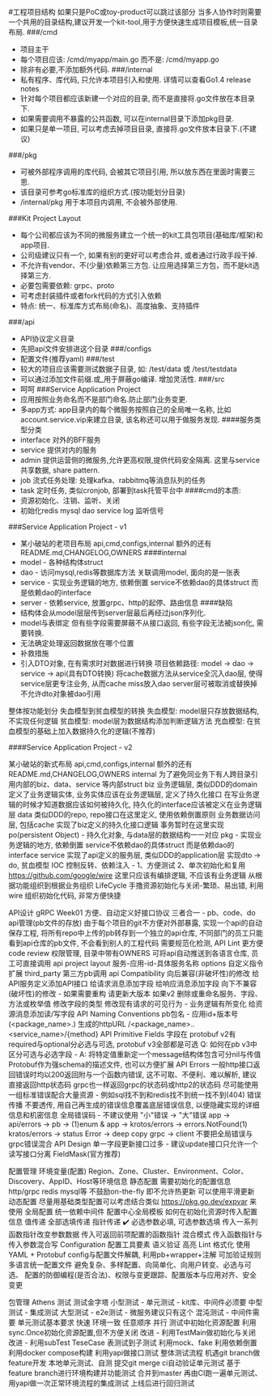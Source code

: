 #工程项目结构
如果只是PoC或toy-product可以跳过该部分
当多人协作时则需要一个共用的目录结构,建议开发一个kit-tool,用于方便快速生成项目模板,统一目录布局.
###/cmd
- 项目主干
- 每个项目应该: /cmd/myapp/main.go 而不是: /cmd/myapp.go
- 除非有必要,不添加额外代码.
###/internal
- 私有程序、库代码, 只允许本项目引入和使用. 详情可以查看Go1.4 release notes
- 针对每个项目都应该新建一个对应的目录, 而不是直接将.go文件放在本目录下.
- 如果需要调用不暴露的公共函数, 可以在internal目录下添加pkg目录.
- 如果只是单一项目, 可以考虑去掉项目目录, 直接将.go文件放本目录下.(不建议)

###/pkg
- 可被外部程序调用的库代码, 会被其它项目引用, 所以放东西在里面时需要三思.
- 该目录可参考go标准库的组织方式.(按功能划分目录)
- /internal/pkg 用于本项目内调用, 不会被外部使用.

###Kit Project Layout
- 每个公司都应该为不同的微服务建立一个统一的kit工具包项目(基础库/框架)和app项目.
- 公司级建议只有一个, 如果有别的更好可以考虑合并, 或者通过行政手段干掉.
- 不允许有vendor、不(少量)依赖第三方包. 让应用选择第三方包，而不是kit选择第三方.
- 必要包需要依赖: grpc、proto
- 可考虑封装插件或者fork代码的方式引入依赖
- 特点: 统一、标准库方式布局(命名)、高度抽象、支持插件

###/api
- API协议定义目录
- 先把api文件安排进这个目录
###/configs
- 配置文件(推荐yaml)
###/test
- 较大的项目应该需要测试数据子目录, 如: /test/data 或 /test/testdata
- 可以通过添加文件前缀.或_用于屏蔽go编译. 增加灵活性.
###/src
- 呵呵
###Service Application Project
- 应用按照业务命名而不是部门命名.防止部门业务变更.
- 多app方式: app目录内的每个微服务按照自己的全局唯一名称, 比如account.service.vip来建立目录, 该名称还可以用于做服务发现.
####服务类型分类
- interface 对外的BFF服务
- service 提供对内的服务
- admin 提供运营侧的微服务,允许更高权限,提供代码安全隔离. 这里与service共享数据, share pattern.
- job 流式任务处理: 处理kafka、rabbitmq等消息队列的任务
- task 定时任务, 类似cronjob, 部署到task托管平台中
####cmd的本质:
- 资源初始化、注销、监听、关闭
- 初始化redis mysql dao service log 监听信号

###Service Application Project - v1
- 某小破站的老项目布局 api,cmd,configs,internal 额外的还有 README.md,CHANGELOG,OWNERS
####internal
- model - 各种结构体struct
- dao - 访问mysql,redis等数据库方法 关联调用model, 面向的是一张表
- service - 实现业务逻辑的地方, 依赖倒置 service不依赖dao的具体struct 而是依赖dao的interface
- server - 依赖service, 放置grpc、http的起停、路由信息
####缺陷
- 结构体会从model层层传到server层最后再经过json序列化.
- model与表绑定 但有些字段需要屏蔽不从接口返回, 有些字段无法被json化, 需要转换.
- 无法确定处理返回数据放在哪个位置
- 补救措施
- 引入DTO对象, 在有需求时对数据进行转换
项目依赖路径: model -> dao -> service -> api(具有DTO转换)
将cache数据方法从service全沉入dao层, 使得service层更专注业务, 从而cache miss放入dao
server层可被取消或替换掉
不允许dto对象被dao引用

整体按功能划分
失血模型到贫血模型的转换
失血模型: model层只存放数据结构,不实现任何逻辑
贫血模型: model层为数据结构添加判断逻辑方法
充血模型: 在贫血模型的基础上加入数据持久化的逻辑(不推荐)

####Service Application Project - v2

某小破站的新式布局 api,cmd,configs,internal 额外的还有 README.md,CHANGELOG,OWNERS
internal
为了避免同业务下有人跨目录引用内部的biz、data、service 等内部struct
biz
业务逻辑层, 类似DDD的domain
定义了业务逻辑实体, 业务实体应该在业务逻辑层, 定义了持久化接口
在写业务逻辑的时候才知道数据应该如何被持久化, 持久化的interface应该被定义在业务逻辑层
data
类似DDD的repo, repo接口在这里定义, 使用依赖倒置原则
业务数据访问层, 包括cache
实现了biz定义的持久化接口逻辑
事务暂时在这里实现
po(persistent Object) - 持久化对象, 与data层的数据结构一一对应
pkg - 实现业务逻辑的地方, 依赖倒置 service不依赖dao的具体struct 而是依赖dao的interface
service
实现了api定义的服务层, 类似DDD的application层
实现dto -> do, 贫血模型
IOC 控制反转、依赖注入 - 1、方便测试 2、单次初始化和复用
https://github.com/google/wire
这里只应该有编排逻辑, 不应该有业务逻辑
从根据功能组织到根据业务组织
LifeCycle
手撸资源初始化与关闭-繁琐、易出错, 利用 wire 组织初始化代码, 非常方便快捷



API设计
gRPC
Week01
方便、自动定义好接口协议
三者合一 - pb、code、do
api管理(pb文件的存放)
由于每个项目的git不方便对外部暴露, 实现一个api的自动保存工程, 将所有repo中上传的pb转存到一个独立的api仓库, 不同部门的员工只能看到api仓库的pb文件, 不会看到别人的工程代码
需要规范化检测, API Lint
更方便code review
权限管理, 目录中带有OWNERS
可将api自动推送到各语言仓库, 员工可直接调用
api project layout
服务-应用-id-具体服务名称
options 自定义指令扩展
third_party 第三方pb调用
api Compatibility
向后兼容(非破坏性)的修改
给API服务定义添加API接口
给请求消息添加字段
给响应消息添加字段
向下不兼容(破坏性)的修改 - 如果需要重构 请更新大版本 如果v2
删除或重命名服务、字段、方法或枚举值
修改字段的类型
修改现有请求的可见行为 - 业务逻辑有所变化
给资源消息添加读/写字段
API Naming Conventions
pb包名 - 应用id+版本号(<package_name>.<version>)
生成的httpURL /<package_name>.<version>.<service_name>/{method}
API Primitive Fields
字段在 protobuf v2有required与optional分必选与可选, protobuf v3全部都是可选
Q: 如何在pb v3中区分可选与必选字段 - A: 将特定值重新定一个message结构体包含可分nil与传值
Protobuf作为强schema的描述文件, 也可以方便扩展
API Errors
一般http接口返回错误时均以200返回附与一个函数内错误, 这不可取、不便利、难以解析, 建议直接返回http状态码
grpc也一样返回grpc的状态码或http2的状态码
尽可能使用一组标准错误配合大量资源 - 例如sql找不到和redis找不到统一找不到(404)
错误传播
不要透传, 用自己再生成的错误信息覆盖底层错误信息, 以便隐藏实现的详细信息和机密信息
全局错误码 - 不建议使用
"小"错误 -> "大"错误
app -> api/errors -> pb -> (1)enum & app -> krotos/errors -> errors.NotFound(1)
kratos/errors -> status Error -> deep copy grpc -> client
不要把全局错误与grpc错误混合
API Design
单一字段更新接口过多 - 建议update接口只允许一个
读写接口分离
FieldMask(官方推荐)

配置管理
环境变量(配置)
Region、Zone、Cluster、Environment、Color、Discovery、AppID、Host等环境信息
静态配置
需要初始化的配置信息 http/grpc redis mysql等
不鼓励on-the-fly 即不允许热更新 可以使用平滑更新
动态配置
尽量用基础类型配置可以考虑结合类似 https://pkg.go.dev/expvar 来使用
全局配置
统一依赖中间件
配置中心全局模板
如何在初始化资源时传入配置信息
值传递
全部选填传递
指针传递 ✔️
必选参数必填, 可选参数选填
传入一系列函数指针改变参数数据
传入可返回前项配置的函数指针
混合模式 传入函数指针与传入参数混合写
Configuration
配置工具要素
语义验证
高亮
Lint
格式化
使用 YAML + Protobuf
config与配置文件解耦, 利用pb+wrapper+注解 可加验证规则 多语言统一配置文件
避免复杂、多样配置、向简单化、向用户转变、必选与可选、 配置的防御编程(是否合法)、权限与变更跟踪、配置版本与应用对齐、安全变更


包管理
Athens
测试
测试金字塔
小型测试 - 单元测试 - kit库、中间件必须要
中型测试 - 集成测试
大型测试 - e2e测试 - 微服务建议只有这个
混沌测试 - 中间件需要
单元测试基本要求
快速
环境一致
任意顺序
并行
测试中初始化资源配置
利用sync.Once初始化资源配置,但不方便关闭
改进 - 利用TestMain做初始化与关闭
改进 - 利用subTest
TeseCase
表测试到子测试
利用mock、fake
利用依赖倒置
利用docker compose构建
利用yapi做接口测试
整体测试流程
机遇git branch做feature开发
本地单元测试、自测
提交git merge
ci自动验证单元测试
基于feature branch进行环境构建并功能测试
合并到master
再由CI跑一遍单元测试、用yapi做一次正常环境流程的集成测试
上线后进行回归测试
